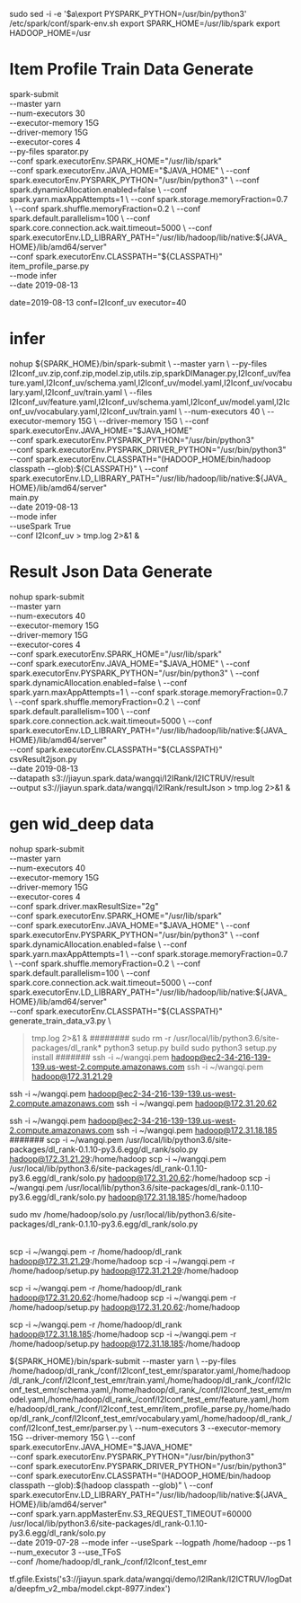 sudo sed -i -e '$a\export PYSPARK_PYTHON=/usr/bin/python3' /etc/spark/conf/spark-env.sh
export SPARK_HOME=/usr/lib/spark
export HADOOP_HOME=/usr


# Item Profile Train Data Generate
spark-submit \
--master yarn \
--num-executors 30 \
--executor-memory 15G \
--driver-memory 15G \
--executor-cores 4 \
--py-files sparator.py \
--conf spark.executorEnv.SPARK_HOME="/usr/lib/spark" \
--conf spark.executorEnv.JAVA_HOME="$JAVA_HOME" \
--conf spark.executorEnv.PYSPARK_PYTHON="/usr/bin/python3" \
--conf spark.dynamicAllocation.enabled=false \
--conf spark.yarn.maxAppAttempts=1 \
--conf spark.storage.memoryFraction=0.7 \
--conf spark.shuffle.memoryFraction=0.2 \
--conf spark.default.parallelism=100 \
--conf spark.core.connection.ack.wait.timeout=5000 \
--conf spark.executorEnv.LD_LIBRARY_PATH="/usr/lib/hadoop/lib/native:${JAVA_HOME}/lib/amd64/server" \
--conf spark.executorEnv.CLASSPATH="${CLASSPATH}" \
item_profile_parse.py \
--mode infer \
--date 2019-08-13

date=2019-08-13
conf=I2Iconf_uv
executor=40
# infer
nohup ${SPARK_HOME}/bin/spark-submit \
--master yarn \
--py-files I2Iconf_uv.zip,conf.zip,model.zip,utils.zip,sparkDlManager.py,I2Iconf_uv/feature.yaml,I2Iconf_uv/schema.yaml,I2Iconf_uv/model.yaml,I2Iconf_uv/vocabulary.yaml,I2Iconf_uv/train.yaml  \
--files I2Iconf_uv/feature.yaml,I2Iconf_uv/schema.yaml,I2Iconf_uv/model.yaml,I2Iconf_uv/vocabulary.yaml,I2Iconf_uv/train.yaml \
--num-executors 40 \
--executor-memory 15G \
--driver-memory 15G \
--conf spark.executorEnv.JAVA_HOME="$JAVA_HOME" \
--conf spark.executorEnv.PYSPARK_PYTHON="/usr/bin/python3" \
--conf spark.executorEnv.PYSPARK_DRIVER_PYTHON="/usr/bin/python3" \
--conf spark.executorEnv.CLASSPATH="$($HADOOP_HOME/bin/hadoop classpath --glob):${CLASSPATH}" \
--conf spark.executorEnv.LD_LIBRARY_PATH="/usr/lib/hadoop/lib/native:${JAVA_HOME}/lib/amd64/server" \
main.py \
--date 2019-08-13 \
--mode infer \
--useSpark True \
--conf I2Iconf_uv  > tmp.log 2>&1 &





# Result Json Data Generate
nohup spark-submit \
--master yarn \
--num-executors 40 \
--executor-memory 15G \
--driver-memory 15G \
--executor-cores 4 \
--conf spark.executorEnv.SPARK_HOME="/usr/lib/spark" \
--conf spark.executorEnv.JAVA_HOME="$JAVA_HOME" \
--conf spark.executorEnv.PYSPARK_PYTHON="/usr/bin/python3" \
--conf spark.dynamicAllocation.enabled=false \
--conf spark.yarn.maxAppAttempts=1 \
--conf spark.storage.memoryFraction=0.7 \
--conf spark.shuffle.memoryFraction=0.2 \
--conf spark.default.parallelism=100 \
--conf spark.core.connection.ack.wait.timeout=5000 \
--conf spark.executorEnv.LD_LIBRARY_PATH="/usr/lib/hadoop/lib/native:${JAVA_HOME}/lib/amd64/server" \
--conf spark.executorEnv.CLASSPATH="${CLASSPATH}" \
csvResult2json.py \
--date 2019-08-13 \
--datapath s3://jiayun.spark.data/wangqi/I2IRank/I2ICTRUV/result \
--output s3://jiayun.spark.data/wangqi/I2IRank/resultJson > tmp.log 2>&1 &


# gen wid_deep data
nohup spark-submit \
--master yarn \
--num-executors 40 \
--executor-memory 15G \
--driver-memory 15G \
--executor-cores 4 \
--conf spark.driver.maxResultSize="2g" \
--conf spark.executorEnv.SPARK_HOME="/usr/lib/spark" \
--conf spark.executorEnv.JAVA_HOME="$JAVA_HOME" \
--conf spark.executorEnv.PYSPARK_PYTHON="/usr/bin/python3" \
--conf spark.dynamicAllocation.enabled=false \
--conf spark.yarn.maxAppAttempts=1 \
--conf spark.storage.memoryFraction=0.7 \
--conf spark.shuffle.memoryFraction=0.2 \
--conf spark.default.parallelism=100 \
--conf spark.core.connection.ack.wait.timeout=5000 \
--conf spark.executorEnv.LD_LIBRARY_PATH="/usr/lib/hadoop/lib/native:${JAVA_HOME}/lib/amd64/server" \
--conf spark.executorEnv.CLASSPATH="${CLASSPATH}" \
generate_train_data_v3.py \
> tmp.log 2>&1 &
########
sudo rm -r /usr/local/lib/python3.6/site-packages/dl_rank*
python3 setup.py build
sudo python3 setup.py install
#######
ssh -i ~/wangqi.pem hadoop@ec2-34-216-139-139.us-west-2.compute.amazonaws.com
ssh -i ~/wangqi.pem hadoop@172.31.21.29

ssh -i ~/wangqi.pem hadoop@ec2-34-216-139-139.us-west-2.compute.amazonaws.com
ssh -i ~/wangqi.pem hadoop@172.31.20.62

ssh -i ~/wangqi.pem hadoop@ec2-34-216-139-139.us-west-2.compute.amazonaws.com
ssh -i ~/wangqi.pem hadoop@172.31.18.185
#######
scp -i ~/wangqi.pem /usr/local/lib/python3.6/site-packages/dl_rank-0.1.10-py3.6.egg/dl_rank/solo.py hadoop@172.31.21.29:/home/hadoop
scp -i ~/wangqi.pem /usr/local/lib/python3.6/site-packages/dl_rank-0.1.10-py3.6.egg/dl_rank/solo.py hadoop@172.31.20.62:/home/hadoop
scp -i ~/wangqi.pem /usr/local/lib/python3.6/site-packages/dl_rank-0.1.10-py3.6.egg/dl_rank/solo.py hadoop@172.31.18.185:/home/hadoop

sudo mv /home/hadoop/solo.py /usr/local/lib/python3.6/site-packages/dl_rank-0.1.10-py3.6.egg/dl_rank/solo.py

######
scp -i ~/wangqi.pem -r /home/hadoop/dl_rank hadoop@172.31.21.29:/home/hadoop
scp -i ~/wangqi.pem -r /home/hadoop/setup.py hadoop@172.31.21.29:/home/hadoop

scp -i ~/wangqi.pem -r /home/hadoop/dl_rank hadoop@172.31.20.62:/home/hadoop
scp -i ~/wangqi.pem -r /home/hadoop/setup.py hadoop@172.31.20.62:/home/hadoop

scp -i ~/wangqi.pem -r /home/hadoop/dl_rank hadoop@172.31.18.185:/home/hadoop
scp -i ~/wangqi.pem -r /home/hadoop/setup.py hadoop@172.31.18.185:/home/hadoop


${SPARK_HOME}/bin/spark-submit --master yarn \
--py-files /home/hadoop/dl_rank_/conf/I2Iconf_test_emr/sparator.yaml,/home/hadoop/dl_rank_/conf/I2Iconf_test_emr/train.yaml,/home/hadoop/dl_rank_/conf/I2Iconf_test_emr/schema.yaml,/home/hadoop/dl_rank_/conf/I2Iconf_test_emr/model.yaml,/home/hadoop/dl_rank_/conf/I2Iconf_test_emr/feature.yaml,/home/hadoop/dl_rank_/conf/I2Iconf_test_emr/item_profile_parse.py,/home/hadoop/dl_rank_/conf/I2Iconf_test_emr/vocabulary.yaml,/home/hadoop/dl_rank_/conf/I2Iconf_test_emr/parser.py \
--num-executors 3 --executor-memory 15G --driver-memory 15G \
--conf spark.executorEnv.JAVA_HOME="$JAVA_HOME" \
--conf spark.executorEnv.PYSPARK_PYTHON="/usr/bin/python3" \
--conf spark.executorEnv.PYSPARK_DRIVER_PYTHON="/usr/bin/python3"  \
--conf spark.executorEnv.CLASSPATH="$($HADOOP_HOME/bin/hadoop classpath --glob):$(hadoop classpath --glob)"  \
--conf spark.executorEnv.LD_LIBRARY_PATH="/usr/lib/hadoop/lib/native:${JAVA_HOME}/lib/amd64/server" \
--conf spark.yarn.appMasterEnv.S3_REQUEST_TIMEOUT=60000 \
/usr/local/lib/python3.6/site-packages/dl_rank-0.1.10-py3.6.egg/dl_rank/solo.py \
--date 2019-07-28 --mode infer --useSpark --logpath /home/hadoop --ps 1 --num_executor 3 --use_TFoS \
--conf /home/hadoop/dl_rank_/conf/I2Iconf_test_emr



tf.gfile.Exists('s3://jiayun.spark.data/wangqi/demo/I2IRank/I2ICTRUV/logData/deepfm_v2_mba/model.ckpt-8977.index')

